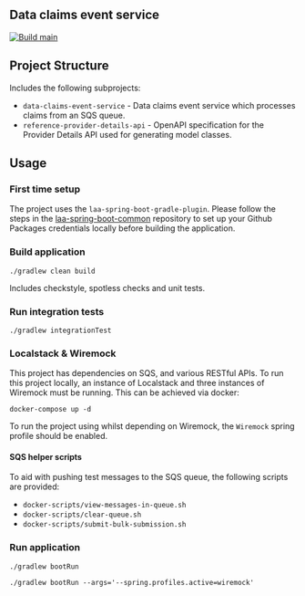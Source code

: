 ## Data claims event service

[![Build main](https://github.com/ministryofjustice/laa-data-claims-event-service/actions/workflows/build-main.yml/badge.svg)](https://github.com/ministryofjustice/laa-data-claims-event-service/actions/workflows/build-main.yml)

## Project Structure

Includes the following subprojects:

- `data-claims-event-service` - Data claims event service which processes claims from an SQS queue.
- `reference-provider-details-api` - OpenAPI specification for the Provider Details API used for
  generating model classes.

## Usage

### First time setup

The project uses the `laa-spring-boot-gradle-plugin`. Please follow the steps in
the [laa-spring-boot-common](https://github.com/ministryofjustice/laa-spring-boot-common?tab=readme-ov-file#provide-your-repository-credentials)
repository to set up your Github Packages credentials locally before building the application.

### Build application

`./gradlew clean build`

Includes checkstyle, spotless checks and unit tests.

### Run integration tests

`./gradlew integrationTest`

### Localstack & Wiremock

This project has dependencies on SQS, and various RESTful APIs. To run this project locally, an
instance of Localstack and three instances of Wiremock must be running. This can be achieved via
docker:

```shell
docker-compose up -d
```

To run the project using whilst depending on Wiremock, the `Wiremock` spring profile should be 
enabled.

#### SQS helper scripts
To aid with pushing test messages to the SQS queue, the following scripts are provided:
- `docker-scripts/view-messages-in-queue.sh`
- `docker-scripts/clear-queue.sh`
- `docker-scripts/submit-bulk-submission.sh`

### Run application

`./gradlew bootRun`

`./gradlew bootRun --args='--spring.profiles.active=wiremock'`
